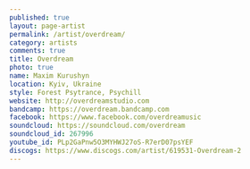 ```yaml
---
published: true
layout: page-artist
permalink: /artist/overdream/
category: artists
comments: true
title: Overdream
photo: true
name: Maxim Kurushyn
location: Kyiv, Ukraine
style: Forest Psytrance, Psychill
website: http://overdreamstudio.com
bandcamp: https://overdream.bandcamp.com
facebook: https://www.facebook.com/overdreamusic
soundcloud: https://soundcloud.com/overdream
soundcloud_id: 267996
youtube_id: PLp2GaPnw5O3MYHWJ27oS-R7erD07psYEF
discogs: https://www.discogs.com/artist/619531-Overdream-2
---
```

